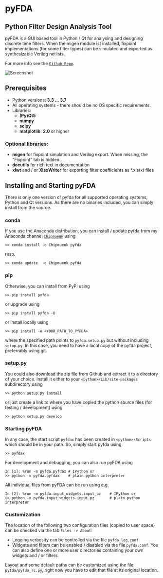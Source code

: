 pyFDA
======
## Python Filter Design Analysis Tool

pyFDA is a GUI based tool in Python / Qt for analysing and designing discrete time filters. When the migen module ist installed, fixpoint implementations (for some filter types) can be simulated and exported as synthesizable Verilog netlists. 

For more info see the [`Github Repo`](https://github.com/chipmuenk/pyFDA).

![Screenshot](https://github.com/chipmuenk/pyFDA/raw/develop/img/pyFDA_screenshot_3.png)

## Prerequisites

* Python versions: **3.3 ... 3.7**
* All operating systems - there should be no OS specific requirements.
* Libraries:
  * **(Py)Qt5**
  * **numpy**
  * **scipy**
  * **matplotlib**: **2.0** or higher

### Optional libraries:
* **migen** for fixpoint simulation and Verilog export. When missing, the "Fixpoint" tab is hidden.
* **docutils** for rich text in documentation
* **xlwt** and / or **XlsxWriter** for exporting filter coefficients as *.xls(x) files

## Installing and Starting pyFDA
There is only one version of pyfda for all supported operating systems, Python and Qt versions. As there are no binaries included, you can simply install from the source.

### conda
If you use the Anaconda distribution, you can install / update pyfda from my Anaconda channel [`Chipmuenk`](https://anaconda.org/Chipmuenk/pyfda) using

    >> conda install -c Chipmuenk pyfda

resp.

    >> conda update  -c Chipmuenk pyfda

### pip
Otherwise, you can install from PyPI using

    >> pip install pyfda

or upgrade using

    >> pip install pyfda -U
	
or install locally using

    >> pip install -e <YOUR_PATH_TO_PYFDA>
	
where the specified path points to `pyfda.setup.py` but without including `setup.py`. In this case, you need to have a local copy of the pyfda project, preferrably using git.

### setup.py   
You could also download the zip file from Github and extract it to a directory of your choice. Install it either to your `<python>/Lib/site-packages` subdirectory using

    >> python setup.py install

or just create a link to where you have copied the python source files (for testing / development) using

    >> python setup.py develop

### Starting pyFDA
In any case, the start script `pyfdax` has been created in `<python>/Scripts` which should be in your path. So, simply start pyfda using

    >> pyfdax

For development and debugging, you can also run pyFDA using

    In [1]: %run -m pyfda.pyfdax # IPython or
    >> python -m pyfda.pyfdax    # plain python interpreter
    
All individual files from pyFDA can be run using e.g.

    In [2]: %run -m pyfda.input_widgets.input_pz    # IPython or 
    >> python -m pyfda.input_widgets.input_pz       # plain python interpreter
   
### Customization

The location of the following two configuration files (copied to user space) can be checked via the tab `Files -> About`:

- Logging verbosity can be controlled via the file `pyfda_log.conf` 
- Widgets and filters can be enabled / disabled via the file `pyfda.conf`. You can also define one or more user directories containing your own widgets and / or filters.

Layout and some default paths can be customized using the file `pyfda/pyfda_rc.py`, right now you have to edit that file at its original location.

